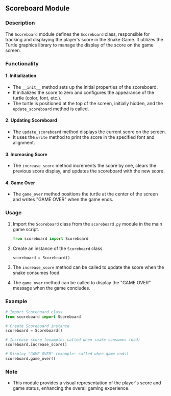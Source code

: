 ## Scoreboard Module

### Description
The `Scoreboard` module defines the `Scoreboard` class, responsible for tracking and displaying the player's score in the Snake Game. It utilizes the Turtle graphics library to manage the display of the score on the game screen.

### Functionality

#### 1. Initialization
   - The `__init__` method sets up the initial properties of the scoreboard.
   - It initializes the score to zero and configures the appearance of the turtle (color, font, etc.).
   - The turtle is positioned at the top of the screen, initially hidden, and the `update_scoreboard` method is called.

#### 2. Updating Scoreboard
   - The `update_scoreboard` method displays the current score on the screen.
   - It uses the `write` method to print the score in the specified font and alignment.

#### 3. Increasing Score
   - The `increase_score` method increments the score by one, clears the previous score display, and updates the scoreboard with the new score.

#### 4. Game Over
   - The `game_over` method positions the turtle at the center of the screen and writes "GAME OVER" when the game ends.

### Usage
1. Import the `Scoreboard` class from the `scoreboard.py` module in the main game script.
   ```python
   from scoreboard import Scoreboard
   ```

2. Create an instance of the `Scoreboard` class.
   ```python
   scoreboard = Scoreboard()
   ```

3. The `increase_score` method can be called to update the score when the snake consumes food.

4. The `game_over` method can be called to display the "GAME OVER" message when the game concludes.

### Example
```python
# Import Scoreboard class
from scoreboard import Scoreboard

# Create Scoreboard instance
scoreboard = Scoreboard()

# Increase score (example: called when snake consumes food)
scoreboard.increase_score()

# Display "GAME OVER" (example: called when game ends)
scoreboard.game_over()
```

### Note
- This module provides a visual representation of the player's score and game status, enhancing the overall gaming experience.
